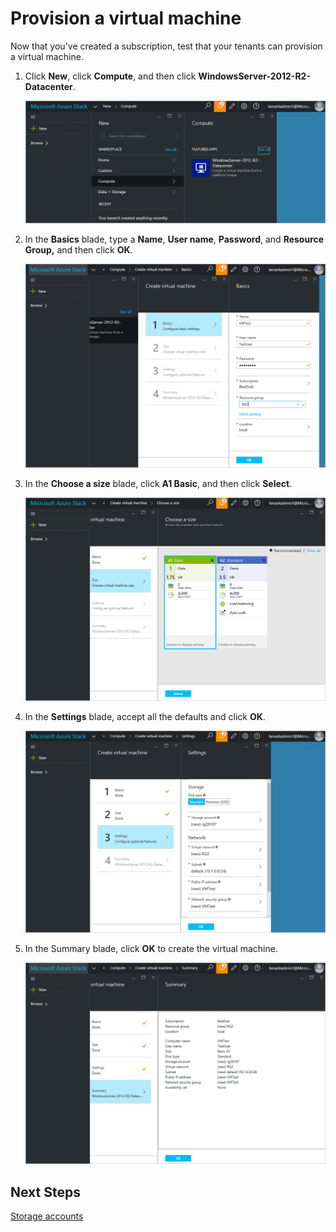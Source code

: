 <properties
    pageTitle="Subscribe to an offer and then provision a VM in Azure Stack (tenant) | Microsoft Azure"
    description="As a tenant, learn how to subscribe to an offer and then provision a VM in Azure Stack."
    services="azure-stack"
    documentationCenter=""
    authors="ErikjeMS"
    manager="v-kiwhit"
    editor=""/>

<tags
    ms.service="azure-stack"
    ms.workload="na"
    ms.tgt_pltfrm="na"
    ms.devlang="na"
    ms.topic="article"
    ms.date="01/29/2016"
    ms.author="erikje"/>

# Provision a virtual machine
Now that you've created a subscription, test that your tenants can provision a virtual machine.

1. Click **New**, click **Compute**, and then click **WindowsServer-2012-R2-Datacenter**.  

   ![](media/azure-stack-subscribe-plan-provision-vm/image5.png)

2. In the **Basics** blade, type a **Name**, **User name**, **Password**, and **Resource Group,** and then click **OK**.  

   ![](media/azure-stack-subscribe-plan-provision-vm/image6.png)

3. In the **Choose a size** blade, click **A1 Basic**, and then click **Select**.  

   ![](media/azure-stack-subscribe-plan-provision-vm/image7.png)

4. In the **Settings** blade, accept all the defaults and click **OK**.  

   ![](media/azure-stack-subscribe-plan-provision-vm/image8.png)

5. In the Summary blade, click **OK** to create the virtual machine.  

   ![](media/azure-stack-subscribe-plan-provision-vm/image9.png)


## Next Steps
[Storage accounts](azure-stack-provision-storage-account.md)

